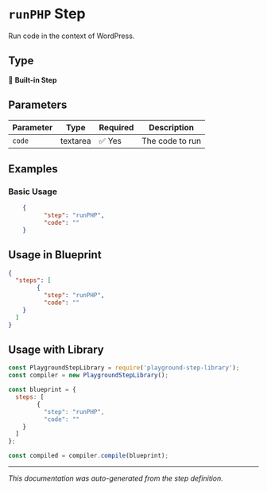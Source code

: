 # `runPHP` Step

Run code in the context of WordPress.

## Type
🔧 **Built-in Step**

## Parameters

| Parameter | Type | Required | Description |
|-----------|------|----------|-------------|
| `code` | textarea | ✅ Yes | The code to run |


## Examples

### Basic Usage
```json
    {
          "step": "runPHP",
          "code": ""
    }
```

## Usage in Blueprint

```json
{
  "steps": [
        {
          "step": "runPHP",
          "code": ""
    }
  ]
}
```

## Usage with Library

```javascript
const PlaygroundStepLibrary = require('playground-step-library');
const compiler = new PlaygroundStepLibrary();

const blueprint = {
  steps: [
        {
          "step": "runPHP",
          "code": ""
    }
  ]
};

const compiled = compiler.compile(blueprint);
```

---

*This documentation was auto-generated from the step definition.*
